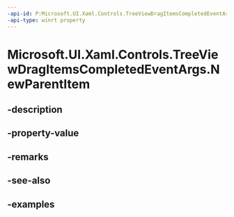 ```yaml
---
-api-id: P:Microsoft.UI.Xaml.Controls.TreeViewDragItemsCompletedEventArgs.NewParentItem
-api-type: winrt property
---
```


# Microsoft.UI.Xaml.Controls.TreeViewDragItemsCompletedEventArgs.NewParentItem

<!--
public object NewParentItem { get; }
-->

## -description

## -property-value

## -remarks

## -see-also

## -examples

